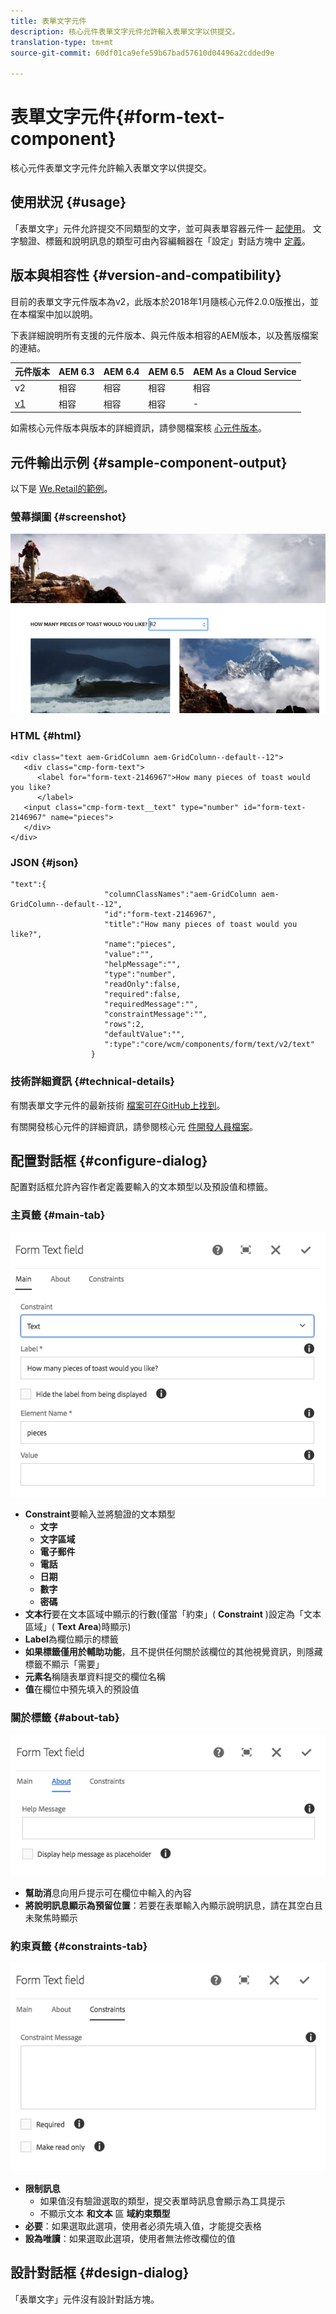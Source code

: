 ```yaml
---
title: 表單文字元件
description: 核心元件表單文字元件允許輸入表單文字以供提交。
translation-type: tm+mt
source-git-commit: 60df01ca9efe59b67bad57610d04496a2cdded9e

---
```



# 表單文字元件{#form-text-component}

核心元件表單文字元件允許輸入表單文字以供提交。

## 使用狀況 {#usage}

「表單文字」元件允許提交不同類型的文字，並可與表單容器元件一 [起使用](form-container.md)。 文字驗證、標籤和說明訊息的類型可由內容編輯器在「設定」對話方塊中 [定義](#configure-dialog)。

## 版本與相容性 {#version-and-compatibility}

目前的表單文字元件版本為v2，此版本於2018年1月隨核心元件2.0.0版推出，並在本檔案中加以說明。

下表詳細說明所有支援的元件版本、與元件版本相容的AEM版本，以及舊版檔案的連結。

| 元件版本 | AEM 6.3 | AEM 6.4 | AEM 6.5 | AEM As a Cloud Service |
|--- |--- |--- |--- |---|
| v2 | 相容 | 相容 | 相容 | 相容 |
| [v1](form-text-v1.md) | 相容 | 相容 | 相容 | - |

如需核心元件版本與版本的詳細資訊，請參閱檔案核 [心元件版本](versions.md)。

## 元件輸出示例 {#sample-component-output}

以下是 [We.Retail的範例](https://docs.adobe.com/content/help/en/experience-manager-65/developing/bestpractices/we-retail/we-retail.html)。

### 螢幕擷圖 {#screenshot}

![](assets/chlimage_1-22.png)

### HTML {#html}

```
<div class="text aem-GridColumn aem-GridColumn--default--12">
   <div class="cmp-form-text">
      <label for="form-text-2146967">How many pieces of toast would you like?
      </label>
   <input class="cmp-form-text__text" type="number" id="form-text-2146967" name="pieces">
   </div>
</div>
```

### JSON {#json}

```
"text":{  
                     "columnClassNames":"aem-GridColumn aem-GridColumn--default--12",
                     "id":"form-text-2146967",
                     "title":"How many pieces of toast would you like?",
                     "name":"pieces",
                     "value":"",
                     "helpMessage":"",
                     "type":"number",
                     "readOnly":false,
                     "required":false,
                     "requiredMessage":"",
                     "constraintMessage":"",
                     "rows":2,
                     "defaultValue":"",
                     ":type":"core/wcm/components/form/text/v2/text"
                  }
```

### 技術詳細資訊 {#technical-details}

有關表單文字元件的最新技術 [檔案可在GitHub上找到](https://adobe.com/go/aem_cmp_tech_form_text_v2)。

有關開發核心元件的詳細資訊，請參閱核心元 [件開發人員檔案](developing.md)。

## 配置對話框 {#configure-dialog}

配置對話框允許內容作者定義要輸入的文本類型以及預設值和標籤。

### 主頁籤 {#main-tab}

![](assets/chlimage_1-23.png)

* **Constraint**&#x200B;要輸入並將驗證的文本類型
   * **文字**
   * **文字區域**
   * **電子郵件**
   * **電話**
   * **日期**
   * **數字**
   * **密碼**
* **文本行**&#x200B;要在文本區域中顯示的行數(僅當「約束」( **Constraint** )設定為「文本區域」( **Text Area**)時顯示)
* **Label**&#x200B;為欄位顯示的標籤
* **如果標籤僅用於輔助功能**，且不提供任何關於該欄位的其他視覺資訊，則隱藏標籤不顯示「需要」
* **元素名**&#x200B;稱隨表單資料提交的欄位名稱
* **值**&#x200B;在欄位中預先填入的預設值

### 關於標籤 {#about-tab}

![](assets/chlimage_1-24.png)

* **幫助消**&#x200B;息向用戶提示可在欄位中輸入的內容
* **將說明訊息顯示為預留位置**：若要在表單輸入內顯示說明訊息，請在其空白且未聚焦時顯示

### 約束頁籤 {#constraints-tab}

![](assets/chlimage_1-25.png)

* **限制訊息**
   * 如果值沒有驗證選取的類型，提交表單時訊息會顯示為工具提示
   * 不顯示文本 **和文本** 區 **域約束類型**
* **必要**：如果選取此選項，使用者必須先填入值，才能提交表格
* **設為唯讀**：如果選取此選項，使用者無法修改欄位的值

## 設計對話框 {#design-dialog}

「表單文字」元件沒有設計對話方塊。
